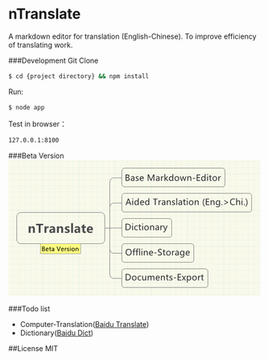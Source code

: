 # nTranslate
A markdown editor for translation (English-Chinese). To improve efficiency of translating work.

###Development
Git Clone
 ```sh
$ cd {project directory} && npm install
```

Run:
```sh
$ node app
```

Test in browser：
```sh
127.0.0.1:8100
```

###Beta Version
![nTranslate](https://raw.githubusercontent.com/shengbanx/nTranslate/master/uploads/img/nTranslate_beta.png)

###Todo list
- Computer-Translation([Baidu Translate](http://developer.baidu.com/wiki/index.php?title=%E5%B8%AE%E5%8A%A9%E6%96%87%E6%A1%A3%E9%A6%96%E9%A1%B5/%E7%99%BE%E5%BA%A6%E7%BF%BB%E8%AF%91/%E7%BF%BB%E8%AF%91API))
- Dictionary([Baidu Dict](http://developer.baidu.com/wiki/index.php?title=%E5%B8%AE%E5%8A%A9%E6%96%87%E6%A1%A3%E9%A6%96%E9%A1%B5/%E7%99%BE%E5%BA%A6%E7%BF%BB%E8%AF%91/%E7%99%BE%E5%BA%A6%E8%AF%8D%E5%85%B8API%E4%BB%8B%E7%BB%8D))

##License
MIT